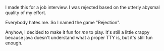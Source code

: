 I made this for a job interview. I was rejected based on the utterly abysmal quality of my effort.

Everybody hates me. So I named the game "Rejection".

Anyhow, I decided to make it fun for *me* to play. It's still a little crappy because java doesn't understand what a proper TTY is, but it's still fun enough.

